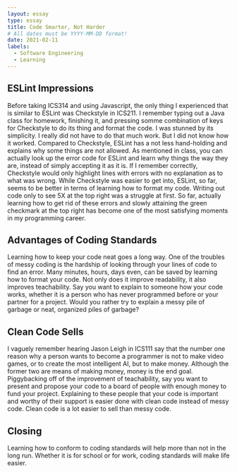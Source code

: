 ```yaml
---
layout: essay
type: essay
title: Code Smarter, Not Harder
# All dates must be YYYY-MM-DD format!
date: 2021-02-11
labels:
  - Software Engineering
  - Learning
---
```


## ESLint Impressions
Before taking ICS314 and using Javascript, the only thing I experienced that is similar to ESLint was Checkstyle in ICS211. I remember typing out a Java class for homework, finishing it, and pressing somme combination of keys for Checkstyle to do its thing and format the code. I was stunned by its simplicity. I really did not have to do that much work. But I did not know how it worked. Compared to Checkstyle, ESLint has a not less hand-holding and explains why some things are not allowed. As mentioned in class, you can actually look up the error code for ESLint and learn why things the way they are, instead of simply accepting it as it is. If I remember correctly, Checkstyle would only highlight lines with errors with no explanation as to what was wrong. While Checkstyle was easier to get into, ESLint, so far, seems to be better in terms of learning how to format my code. Writing out code only to see 5X at the top right was a struggle at first. So far, actually learning how to get rid of these errors and slowly attaining the green checkmark at the top right has become one of the most satisfying moments in my programming career. 

## Advantages of Coding Standards
Learning how to keep your code neat goes a long way. One of the troubles of messy coding is the hardship of looking through your lines of code to find an error. Many minutes, hours, days even, can be saved by learning how to format your code. Not only does it improve readability, it also improves teachability. Say you want to explain to someone how your code works, whether it is a person who has never programmed before or your partner for a project. Would you rather try to explain a messy pile of garbage or neat, organized piles of garbage?

## Clean Code Sells
I vaguely remember hearing Jason Leigh in ICS111 say that the number one reason why a person wants to become a programmer is not to make video games, or to create the most intelligent AI, but to make money. Although the former two are means of making money, money is the end goal. Piggybacking off of the improvement of teachability, say you want to present and propose your code to a board of people with enough money to fund your project. Explaining to these people that your code is important and worthy of their support is easier done with clean code instead of messy code. Clean code is a lot easier to sell than messy code. 

## Closing
Learning how to conform to coding standards will help more than not in the long run. Whether it is for school or for work, coding standards will make life easier. 
